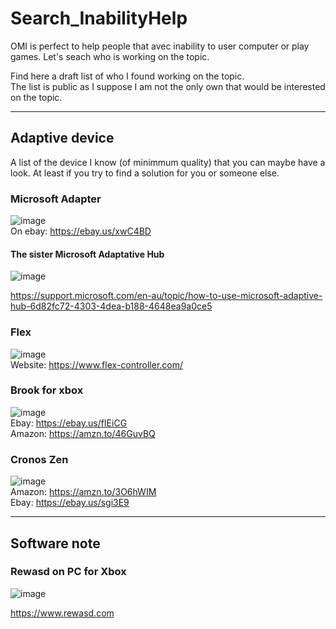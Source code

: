 # Search_InabilityHelp
OMI is perfect to help people that avec inability to user computer or play games. Let's seach who is working on the topic.


Find here a draft list of who I found working on the topic.  
The list is public as I suppose I am not the only own that would be interested on the topic. 




--------------------------------

## Adaptive device

A list of the device I know (of minimmum quality) that you can maybe have a look.
At least if you try to find a solution for you or someone else.

### Microsoft Adapter
![image](https://github.com/OpenMacroInput/Search_InabilityHelp/assets/99685407/c726f04c-08c5-44a6-b728-434e21f9f5ea)  
On ebay: https://ebay.us/xwC4BD  

#### The sister Microsoft Adaptative Hub
![image](https://github.com/OpenMacroInput/Search_InabilityHelp/assets/99685407/8fcfee3c-d77b-4877-b9ff-e7c074996fe5)

https://support.microsoft.com/en-au/topic/how-to-use-microsoft-adaptive-hub-6d82fc72-4303-4dea-b188-4648ea9a0ce5

### Flex
![image](https://github.com/OpenMacroInput/Search_InabilityHelp/assets/99685407/396a3fb6-03e4-43cd-bc2d-5247a5b2d2b4)  
Website: https://www.flex-controller.com/  


### Brook for xbox
![image](https://github.com/OpenMacroInput/Search_InabilityHelp/assets/99685407/da2514c8-1bed-400e-a8c4-770f3bb40f41)  
Ebay: https://ebay.us/fIEiCG  
Amazon: https://amzn.to/46GuvBQ  

### Cronos Zen

![image](https://github.com/OpenMacroInput/Search_InabilityHelp/assets/99685407/dd274149-509d-4987-8470-45e220408dc7)  
Amazon: https://amzn.to/3O6hWIM  
Ebay: https://ebay.us/sgi3E9  



---------------


## Software note

### Rewasd on PC for Xbox

![image](https://github.com/OpenMacroInput/Search_InabilityHelp/assets/99685407/fd5e337c-fd1f-474a-a96b-89d7077949fa)

https://www.rewasd.com
